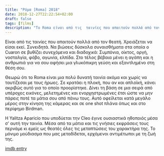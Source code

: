 ```yaml
---
title: "Ρόμα [Roma] 2018"
date: 2018-12-27T22:22:54+02:00
draft: false
tags: [films]
description: "Το Roma είναι από τις  ταινίες που απαιτούν πολλά από τον θεατή. Χρειάζεται να είσαι εκεί. Συνειδητά."
---
```


Είναι από τις  ταινίες που απαιτούν πολλά από τον θεατή. Χρειάζεται να είσαι εκεί. Συνειδητά. Να βιώσεις δύσκολα συναισθήματα στα οποία ο Cuaron σε βυθίζει συνεχόμενα και διαδοχικά: Συμπόνια, οίκτος, οργή, νοσταλγία, φόβο, αγωνία, ελπίδα. Στο τέλος βέβαια μένει η αγάπη και η ανθρωπιά για να σου αφήσει μια γλυκόπικρη γεύση και εξαντλημένο στη θέση σου.

Θεωρώ ότι το Roma είναι μια πολύ δυνατή ταινία ακόμα και χωρίς να ταυτίζεσαι με τους ήρωες. Σε κρατάει η πλοκή, που αν και απλοϊκή, κάνει ακριβώς αυτό για το οποίο προορίστηκε. Δίνει τη βάση σε μια σειρά από υπέροχες εικόνες, μελετημένες και ενορχηστρωμένες έτσι ώστε να μην πάρεις ποτέ τα μάτια σου από πάνω τους. Αυτό οφείλεται κατά μεγάλο μέρος στην κίνηση της κάμερας και σε one shot πλάνα όπως και στο περίφημο Birdman.

Η Yalitza Aparicio που υποδύεται την Cleo έγινε ουσιαστικά ηθοποιός μέσα σ' αυτή την ταινία. Μέσα από τα μάτια και τις γνήσιες εκφράσεις τους περνάμε κι εμείς ως θεατές όλες τις μεταπτώσεις του χαρακτήρα της. Το μόνιμο μούδιασμα που μας μεταδίδεται, ερχόμενοι αντιμέτωποι με τη ζωή της. 

[imdb entry](https://www.imdb.com/title/tt6155172)
